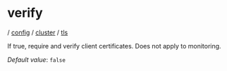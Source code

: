 # verify

/ [config](/ref/config/index.md) / [cluster](/ref/config/config/cluster/index.md) / [tls](/ref/config/config/cluster/tls/index.md)

If true, require and verify client certificates. Does not apply to monitoring.

_Default value_: `false`
